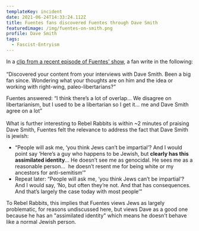 ```yaml
---
templateKey: incident
date: 2021-06-24T14:33:24.112Z
title: Fuentes fans discovered Fuentes through Dave Smith
featuredimage: /img/fuentes-on-smith.png
profile: Dave Smith
tags:
  - Fascist-Entryism
---
```

In a [clip from a recent episode of Fuentes' show](https://www.youtube.com/watch?v=fvU9g6ubrl8), a fan write in the following:\
\
“Discovered your content from your interviews with Dave Smith. Been a big fan since. Wondering what your thoughts are on him and the idea or working with right-wing, paleo-libertarians?”

Fuentes answered: “I think there’s a lot of overlap… We disagree on libertarianism, but I used to be a libertarian so I get it... me and Dave Smith agree on a lot”\
\
What is further interesting to Rebel Rabbits is within ~2 minutes of praising Dave Smith, Fuentes felt the relevance to address the fact that Dave Smith is jewish:

* “People will ask me, ‘you think Jews can’t be impartial’? And I would point say ‘Here’s a guy who happens to be Jewish, but **clearly has this assimilated identity**… He doesn’t see me as genocidal. He sees me as a reasonable person...  he doesn’t resent me for being white or my ancestors for anti-semitism’”
* Repeat later: “People will ask me, ‘you think Jews can’t be impartial’? And I would say, ‘No, but often they’re not. And that has consequences. And that’s largely the case today with most people’”

To Rebel Rabbits, this implies that Fuentes views Jews as largely problematic, for reasons undiscussed here, but views Dave as a good one because he has an "assimilated identity" which means he doesn't behave like a normal Jewish person.